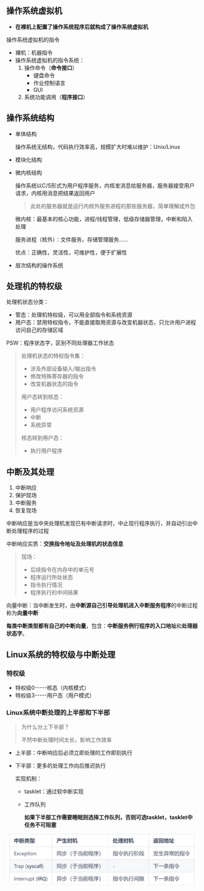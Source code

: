 ## 操作系统虚拟机

* **在裸机上配置了操作系统程序后就构成了操作系统虚拟机**

操作系统虚拟机的指令

* 裸机：机器指令
* 操作系统虚拟机的指令系统：
  1. 操作命令（**命令接口**）
     * 键盘命令
     * 作业控制语言
     * GUI
  2. 系统功能调用（**程序接口**）

## 操作系统结构

* 单体结构

  操作系统无结构，代码执行效率高，规模扩大时难以维护：Unix/Linux

* 模块化结构

* 微内核结构

  操作系统以C/S形式为用户程序服务，内核发消息给服务器，服务器接受用户请求，内核用消息把结果返回用户

  > 此处的服务器就是运行内核外服务进程的那些服务器，简单理解成外包

  微内核：最基本的核心功能，进程/线程管理，低级存储器管理，中断和陷入处理

  服务进程（核外）：文件服务，存储管理服务......

  优点：正确性，灵活性，可维护性，便于扩展性

* 层次结构的操作系统

## 处理机的特权级

处理机状态分类：

* 管态：处理机特权级，可以用全部指令和系统资源
* 用户态：禁用特权指令，不能直接取用资源与改变机器状态，只允许用户进程访问自己的存储区域

PSW：程序状态字，区别不同处理器工作状态

> 处理机状态的特权指令集：
>
> * 涉及外部设备输入/输出指令
> * 修改特殊寄存器的指令
> * 改变机器状态的指令
>
> 用户态转到核态：
>
> * 用户程序访问系统资源
> * 中断
> * 系统异常
>
> 核态转到用户态：
>
> * 执行用户程序

## 中断及其处理

1. 中断响应
2. 保护现场
3. 中断服务
4. 恢复现场

中断响应是当中央处理机发现已有中断请求时，中止现行程序执行，并自动引出中断处理程序的过程

中断响应实质：**交换指令地址及处理机的状态信息**

> 现场：
>
> * 后续指令在内存中的单元号
> * 程序运行所处状态
> * 指令执行情况
> * 程序执行的中间结果

向量中断：当中断发生时，由**中断源自己引导处理机进入中断服务程序**的中断过程称为**向量中断**

**每类中断类型都有自己的中断向量**，包含：**中断服务例行程序的入口地址**和**处理器状态字**。

## Linux系统的特权级与中断处理

### 特权级

* 特权级0-----核态（内核模式）
* 特权级3-----用户态（用户模式）

### Linux系统中断处理的上半部和下半部

> 为什么分上下半部？
>
> 不然中断处理时间太长，影响工作效率

* 上半部：中断响应后必须立即处理的工作即刻执行

* 下半部：更多的处理工作向后推迟执行

  实现机制：

  * tasklet：通过软中断实现

  * 工作队列

    **如果下半部工作需要睡眠则选择工作队列，否则可选tasklet，tasklet中任务不可阻塞**

<img src="笔记图片/image-20221011203837644.png" alt="image-20221011203837644" style="zoom:67%;" />

